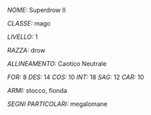 *NOME:* Superdrow II

*CLASSE:* mago

*LIVELLO:* 1

*RAZZA:* drow

*ALLINEAMENTO:* Caotico Neutrale

*FOR:* 8
*DES:* 14
*COS:* 10
*INT:* 18
*SAG:* 12
*CAR:* 10

*ARMI:* stocco, fionda

*SEGNI PARTICOLARI:* megalomane